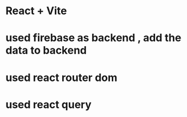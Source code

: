 # React + Vite

# used firebase as backend , add the data to backend
# used react router dom
# used react query
